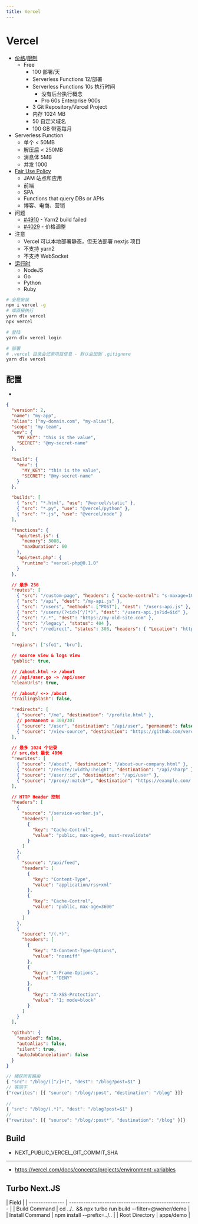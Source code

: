 ```yaml
---
title: Vercel
---
```


# Vercel

- [价格](https://vercel.com/pricing)/[限制](https://vercel.com/docs/concepts/limits/overview)
  - Free
    - 100 部署/天
    - Serverless Functions 12/部署
    - Serverless Functions 10s 执行时间
      - 没有后台执行概念
      - Pro 60s Enterprise 900s
    - 3 Git Repository/Vercel Project
    - 内存 1024 MB
    - 50 自定义域名
    - 100 GB 带宽每月
- Serverless Function
  - 单个 < 50MB
  - 解压后 < 250MB
  - 消息体 5MB
  - 并发 1000
- [Fair Use Policy](https://vercel.com/docs/platform/fair-use-policy)
  - JAM 站点和应用
  - 前端
  - SPA
  - Functions that query DBs or APIs
  - 博客、电商、营销
- 问题
  - [#4910](https://github.com/vercel/vercel/discussions/4910) - Yarn2 build failed
  - [#4029](https://github.com/vercel/vercel/discussions/4029) - 价格调整
- 注意
  - Vercel 可以本地部署静态，但无法部署 nextjs 项目
  - 不支持 yarn2
  - 不支持 WebSocket
- [运行时](https://vercel.com/docs/runtimes)
  - NodeJS
  - Go
  - Python
  - Ruby

```bash
# 全局安装
npm i vercel -g
# 或直接执行
yarn dlx vercel
npx vercel

# 登陆
yarn dlx vercel login

# 部署
# .vercel 目录会记录项目信息 - 默认会加到 .gitignore
yarn dlx vercel
```

## 配置

- [](https://vercel.com/docs/configuration)

```json
{
  "version": 2,
  "name": "my-app",
  "alias": ["my-domain.com", "my-alias"],
  "scope": "my-team",
  "env": {
    "MY_KEY": "this is the value",
    "SECRET": "@my-secret-name"
  },

  "build": {
    "env": {
      "MY_KEY": "this is the value",
      "SECRET": "@my-secret-name"
    }
  },

  "builds": [
    { "src": "*.html", "use": "@vercel/static" },
    { "src": "*.py", "use": "@vercel/python" },
    { "src": "*.js", "use": "@vercel/node" }
  ],

  "functions": {
    "api/test.js": {
      "memory": 3008,
      "maxDuration": 60
    },
    "api/test.php": {
      "runtime": "vercel-php@0.1.0"
    }
  },

  // 最多 256
  "routes": [
    { "src": "/custom-page", "headers": { "cache-control": "s-maxage=1000" }, "dest": "/index.html" },
    { "src": "/api", "dest": "/my-api.js" },
    { "src": "/users", "methods": ["POST"], "dest": "/users-api.js" },
    { "src": "/users/(?<id>[^/]*)", "dest": "/users-api.js?id=$id" },
    { "src": "/.*", "dest": "https://my-old-site.com" },
    { "src": "/legacy", "status": 404 },
    { "src": "/redirect", "status": 308, "headers": { "Location": "https://example.com/" } }
  ],

  "regions": ["sfo1", "bru"],

  // source view & logs view
  "public": true,

  // /about.html -> /about
  // /api/user.go -> /api/user
  "cleanUrls": true,

  // /about/ <-> /about
  "trailingSlash": false,

  "redirects": [
    { "source": "/me", "destination": "/profile.html" },
    // permanent = 308/307
    { "source": "/user", "destination": "/api/user", "permanent": false },
    { "source": "/view-source", "destination": "https://github.com/vercel/vercel" }
  ],

  // 最多 1024 个记录
  // src,dst 最长 4096
  "rewrites": [
    { "source": "/about", "destination": "/about-our-company.html" },
    { "source": "/resize/:width/:height", "destination": "/api/sharp" },
    { "source": "/user/:id", "destination": "/api/user" },
    { "source": "/proxy/:match*", "destination": "https://example.com/:match*" }
  ],

  // HTTP Header 控制
  "headers": [
    {
      "source": "/service-worker.js",
      "headers": [
        {
          "key": "Cache-Control",
          "value": "public, max-age=0, must-revalidate"
        }
      ]
    },
    {
      "source": "/api/feed",
      "headers": [
        {
          "key": "Content-Type",
          "value": "application/rss+xml"
        },
        {
          "key": "Cache-Control",
          "value": "public, max-age=3600"
        }
      ]
    },
    {
      "source": "/(.*)",
      "headers": [
        {
          "key": "X-Content-Type-Options",
          "value": "nosniff"
        },
        {
          "key": "X-Frame-Options",
          "value": "DENY"
        },
        {
          "key": "X-XSS-Protection",
          "value": "1; mode=block"
        }
      ]
    }
  ],

  "github": {
    "enabled": false,
    "autoAlias": false,
    "silent": true,
    "autoJobCancelation": false
  }
}
```

```js
// 捕获所有路由
{ "src": "/blog/([^/]+)", "dest": "/blog?post=$1" }
// 等同于
{"rewrites": [{ "source": "/blog/:post", "destination": "/blog" }]}

//
{ "src": "/blog/(.*)", "dest": "/blog?post=$1" }
//
{"rewrites": [{ "source": "/blog/:post*", "destination": "/blog" }]}
```

## Build

- NEXT_PUBLIC_VERCEL_GIT_COMMIT_SHA

---

- https://vercel.com/docs/concepts/projects/environment-variables

## Turbo Next.JS

| Field           |
| --------------- | ---------------------------------------------------- |
| Build Command   | cd ../.. && npx turbo run build --filter=@wener/demo |
| Install Command | npm install --prefix=../..                           |
| Root Directory  | apps/demo                                            |
